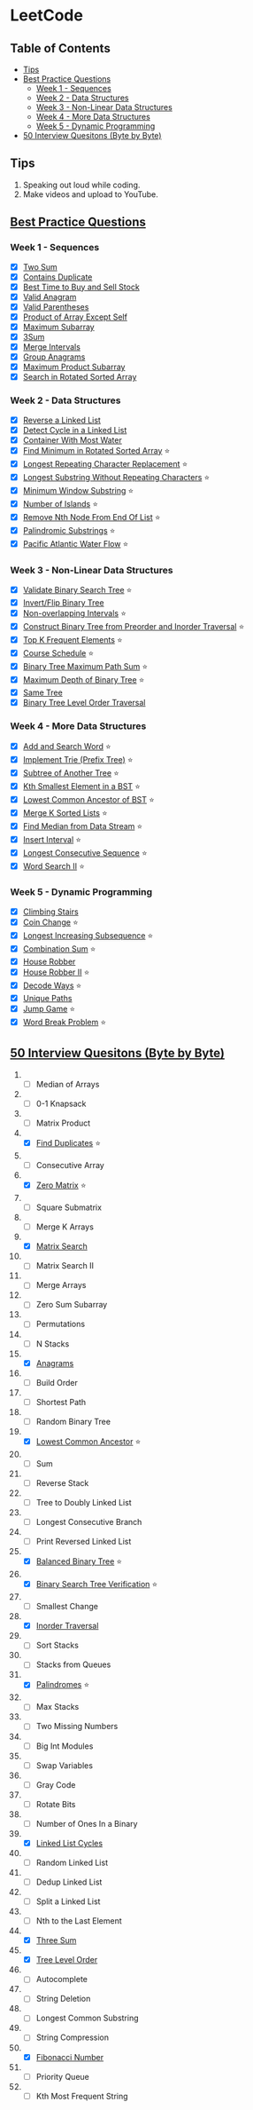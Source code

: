 # LeetCode

## Table of Contents

- [Tips](#tips)
- [Best Practice Questions](#best-practice-questions)
    - [Week 1 - Sequences](#week-1---sequences)
    - [Week 2 - Data Structures](#week-2---data-structures)
    - [Week 3 - Non-Linear Data Structures](#week-3---non-linear-data-structures)
    - [Week 4 - More Data Structures](#week-4---more-data-structures)
    - [Week 5 - Dynamic Programming](#week-5---dynamic-programming)
- [50 Interview Quesitons (Byte by Byte)](#50-interview-quesitons-byte-by-byte)

<!--  -->

## Tips

1. Speaking out loud while coding.
2. Make videos and upload to YouTube.

<!--  -->

## [Best Practice Questions](https://yangshun.github.io/tech-interview-handbook/best-practice-questions/#week-1---sequences)

### Week 1 - Sequences

- [x] [Two Sum](./leetcode/0001-two-sum)
- [x] [Contains Duplicate](./leetcode/0217-contains-duplicate)
- [x] [Best Time to Buy and Sell Stock](./leetcode/0121-best-time-to-buy-and-sell-stock)
- [x] [Valid Anagram](./leetcode/0242-valid-anagram)
- [x] [Valid Parentheses](./leetcode/0020-valid-parentheses)
- [x] [Product of Array Except Self](./leetcode/0238-product-of-array-except-self)
- [x] [Maximum Subarray](./leetcode/0053-maximum-subarray)
- [x] [3Sum](./leetcode/0015-3Sum)
- [x] [Merge Intervals](./leetcode/0056-merge-intervals)
- [x] [Group Anagrams](./leetcode/0049-group-anagrams)
- [x] [Maximum Product Subarray](./leetcode/0152-maximum-product-subarray)
- [x] [Search in Rotated Sorted Array](./leetcode/0033-search-in-rotated-sorted-array)

### Week 2 - Data Structures

- [x] [Reverse a Linked List](./leetcode/0206-reverse-linked-list)
- [x] [Detect Cycle in a Linked List](./leetcode/0141-linked-list-cycle)
- [x] [Container With Most Water](./leetcode/0011-container-with-most-water)
- [x] [Find Minimum in Rotated Sorted Array](./leetcode/0153-find-minimum-in-rotated-sorted-array) ⭐
- [x] [Longest Repeating Character Replacement](./leetcode/0424-longest-repeating-character-replacement) ⭐
- [x] [Longest Substring Without Repeating Characters](./leetcode/0003-longest-substring-without-repeating-characters) ⭐
- [x] [Minimum Window Substring](./leetcode/0076-minimum-window-substring) ⭐
- [x] [Number of Islands](./leetcode/0200-number-of-islands) ⭐
- [x] [Remove Nth Node From End Of List](./leetcode/0019-remove-nth-node-from-end-of-list) ⭐
- [x] [Palindromic Substrings](./leetcode/0647-palindromic-substrings) ⭐
- [x] [Pacific Atlantic Water Flow](./leetcode/0417-pacific-atlantic-water-flow) ⭐

### Week 3 - Non-Linear Data Structures

- [x] [Validate Binary Search Tree](./leetcode/0098-validate-binary-search-tree) ⭐
- [x] [Invert/Flip Binary Tree](./leetcode/0226-invert-binary-tree)
- [x] [Non-overlapping Intervals](./leetcode/0435-non-overlapping-intervals) ⭐
- [x] [Construct Binary Tree from Preorder and Inorder Traversal](./leetcode/0105-construct-binary-tree-from-preorder-and-inorder-traversal) ⭐
- [x] [Top K Frequent Elements](./leetcode/0347-top-k-frequent-elements) ⭐
- [x] [Course Schedule](./leetcode/0207-course-schedule) ⭐
- [x] [Binary Tree Maximum Path Sum](./leetcode/124-binary-tree-maximum-path-sum) ⭐
- [x] [Maximum Depth of Binary Tree](leetcode/0104-maximum-depth-of-binary-tree) ⭐
- [x] [Same Tree](./leetcode/0100-same-tree)
- [x] [Binary Tree Level Order Traversal](./leetcode/0102-binary-tree-level-order-traversal)

### Week 4 - More Data Structures

- [x] [Add and Search Word](./leetcode/0211-add-and-search-word) ⭐
- [x] [Implement Trie (Prefix Tree)](./leetcode/0208-implement-trie-prefix-tree) ⭐
- [x] [Subtree of Another Tree](./leetcode/0572-subtree-of-another-tree) ⭐
- [x] [Kth Smallest Element in a BST](./leetcode/0230-kth-smallest-element-in-a-bst) ⭐
- [x] [Lowest Common Ancestor of BST](./leetcode/0236-lowest-common-ancestor-of-a-binary-tree) ⭐
- [x] [Merge K Sorted Lists](./leetcode/0023-merge-k-sorted-lists) ⭐
- [x] [Find Median from Data Stream](./leetcode/0295-find-median-from-data-stream) ⭐
- [x] [Insert Interval](./leetcode/0057-insert-interval) ⭐
- [x] [Longest Consecutive Sequence](./leetcode/0128-longest-consecutive-sequence) ⭐
- [x] [Word Search II](./leetcode/0212-word-search-II) ⭐

### Week 5 - Dynamic Programming

- [x] [Climbing Stairs](./leetcode/0070-climbing-stairs)
- [x] [Coin Change](./leetcode/0322-coin-change) ⭐
- [x] [Longest Increasing Subsequence](./leetcode/0300-longest-increasing-subsequence) ⭐
- [x] [Combination Sum](./leetcode/0377-combination-sum-IV) ⭐
- [x] [House Robber](./leetcode/0198-house-robber)
- [x] [House Robber II](./leetcode/0213-house-robber-ii) ⭐
- [x] [Decode Ways](./leetcode/0091-decode-ways) ⭐
- [x] [Unique Paths](./leetcode/0062-unique-paths)
- [x] [Jump Game](./leetcode/0055-jump-game) ⭐
- [x] [Word Break Problem](./leetcode/0139-word-break) ⭐

<!--  -->

## [50 Interview Quesitons (Byte by Byte)](https://www.byte-by-byte.com/)

1. - [ ] Median of Arrays
2. - [ ] 0-1 Knapsack
3. - [ ] Matrix Product
4. - [x] [Find Duplicates](./leetcode/0442-find-all-duplicates-in-an-array) ⭐
5. - [ ] Consecutive Array
6. - [x] [Zero Matrix](./leetcode/0073-set-matrix-zeroes) ⭐
7. - [ ] Square Submatrix
8. - [ ] Merge K Arrays
9. - [x] [Matrix Search](./leetcode/0074-search-a-2d-matrix)
10. - [ ] Matrix Search II
11. - [ ] Merge Arrays
12. - [ ] Zero Sum Subarray
13. - [ ] Permutations
14. - [ ] N Stacks
15. - [x] [Anagrams](./leetcode/0242-valid-anagram)
16. - [ ] Build Order
17. - [ ] Shortest Path
18. - [ ] Random Binary Tree
19. - [x] [Lowest Common Ancestor](./leetcode/0236-lowest-common-ancestor-of-a-binary-tree) ⭐
20. - [ ] Sum
21. - [ ] Reverse Stack
22. - [ ] Tree to Doubly Linked List
23. - [ ] Longest Consecutive Branch
24. - [ ] Print Reversed Linked List
25. - [x] [Balanced Binary Tree](./leetcode/0110-balanced-binary-tree) ⭐
26. - [x] [Binary Search Tree Verification](./leetcode/0098-validate-binary-search-tree) ⭐
27. - [ ] Smallest Change
28. - [x] [Inorder Traversal](./leetcode/0094-binary-tree-inorder-traversal)
29. - [ ] Sort Stacks
30. - [ ] Stacks from Queues
31. - [x] [Palindromes](./leetcode/0125-valid-palindrome) ⭐
32. - [ ] Max Stacks
33. - [ ] Two Missing Numbers
34. - [ ] Big Int Modules
35. - [ ] Swap Variables
36. - [ ] Gray Code
37. - [ ] Rotate Bits
38. - [ ] Number of Ones In a Binary
39. - [x] [Linked List Cycles](./leetcode/0141-linked-list-cycle)
40. - [ ] Random Linked List
41. - [ ] Dedup Linked List
42. - [ ] Split a Linked List
43. - [ ] Nth to the Last Element
44. - [x] [Three Sum](./leetcode/0015-3Sum)
45. - [x] [Tree Level Order](./leetcode/0102-binary-tree-level-order-traversal)
46. - [ ] Autocomplete
47. - [ ] String Deletion
48. - [ ] Longest Common Substring
49. - [ ] String Compression
50. - [x] [Fibonacci Number](./leetcode/0509-fibonacci-number)
51. - [ ] Priority Queue
52. - [ ] Kth Most Frequent String

<!--  -->
